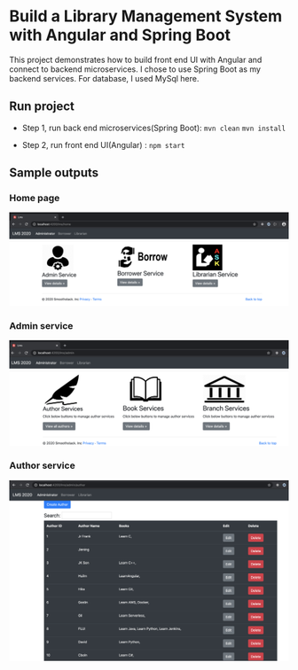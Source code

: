 # Build a Library Management System with Angular and Spring Boot

This project demonstrates how to build front end UI with Angular and connect to backend microservices. I chose to use Spring Boot as my backend services. For database, I used MySql here.

## Run project

- Step 1, run back end microservices(Spring Boot): `mvn clean` `mvn install`

- Step 2, run front end UI(Angular) : `npm start`

## Sample outputs

### Home page

![home page](./web/lms-angular-outputs/output1.png)

### Admin service

![admin page](./web/lms-angular-outputs/output2.png)

### Author service

![author page](./web/lms-angular-outputs/output3.png)
